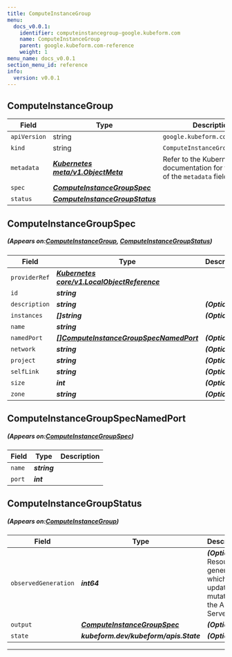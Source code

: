 ```yaml
---
title: ComputeInstanceGroup
menu:
  docs_v0.0.1:
    identifier: computeinstancegroup-google.kubeform.com
    name: ComputeInstanceGroup
    parent: google.kubeform.com-reference
    weight: 1
menu_name: docs_v0.0.1
section_menu_id: reference
info:
  version: v0.0.1
---
```


## ComputeInstanceGroup
| Field | Type | Description |
| ------ | ----- | ----------- |
| `apiVersion` | string | `google.kubeform.com/v1alpha1` |
|    `kind` | string | `ComputeInstanceGroup` |
| `metadata` | ***[Kubernetes meta/v1.ObjectMeta](https://kubernetes.io/docs/reference/generated/kubernetes-api/v1.13/#objectmeta-v1-meta)***|Refer to the Kubernetes API documentation for the fields of the `metadata` field.|
| `spec` | ***[ComputeInstanceGroupSpec](#ComputeInstanceGroupSpec)***||
| `status` | ***[ComputeInstanceGroupStatus](#ComputeInstanceGroupStatus)***||
## ComputeInstanceGroupSpec
##### (Appears on:[ComputeInstanceGroup](#ComputeInstanceGroup), [ComputeInstanceGroupStatus](#ComputeInstanceGroupStatus))
| Field | Type | Description |
| ------ | ----- | ----------- |
| `providerRef` | ***[Kubernetes core/v1.LocalObjectReference](https://kubernetes.io/docs/reference/generated/kubernetes-api/v1.13/#localobjectreference-v1-core)***||
| `id` | ***string***||
| `description` | ***string***| ***(Optional)*** |
| `instances` | ***[]string***| ***(Optional)*** |
| `name` | ***string***||
| `namedPort` | ***[[]ComputeInstanceGroupSpecNamedPort](#ComputeInstanceGroupSpecNamedPort)***| ***(Optional)*** |
| `network` | ***string***| ***(Optional)*** |
| `project` | ***string***| ***(Optional)*** |
| `selfLink` | ***string***| ***(Optional)*** |
| `size` | ***int***| ***(Optional)*** |
| `zone` | ***string***| ***(Optional)*** |
## ComputeInstanceGroupSpecNamedPort
##### (Appears on:[ComputeInstanceGroupSpec](#ComputeInstanceGroupSpec))
| Field | Type | Description |
| ------ | ----- | ----------- |
| `name` | ***string***||
| `port` | ***int***||
## ComputeInstanceGroupStatus
##### (Appears on:[ComputeInstanceGroup](#ComputeInstanceGroup))
| Field | Type | Description |
| ------ | ----- | ----------- |
| `observedGeneration` | ***int64***| ***(Optional)*** Resource generation, which is updated on mutation by the API Server.|
| `output` | ***[ComputeInstanceGroupSpec](#ComputeInstanceGroupSpec)***| ***(Optional)*** |
| `state` | ***kubeform.dev/kubeform/apis.State***| ***(Optional)*** |
---

